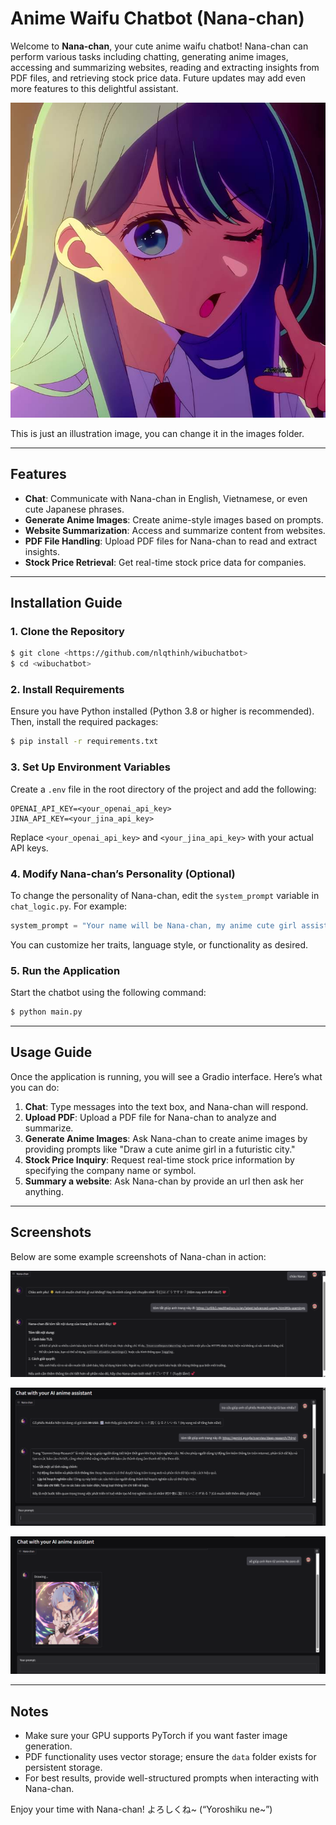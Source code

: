# Anime Waifu Chatbot (Nana-chan)

Welcome to **Nana-chan**, your cute anime waifu chatbot! Nana-chan can perform various tasks including chatting, generating anime images, accessing and summarizing websites, reading and extracting insights from PDF files, and retrieving stock price data. Future updates may add even more features to this delightful assistant.

![Chat Interface](images/akn.jpg)

This is just an illustration image, you can change it in the images folder.

---

## Features

* **Chat**: Communicate with Nana-chan in English, Vietnamese, or even cute Japanese phrases.
* **Generate Anime Images**: Create anime-style images based on prompts.
* **Website Summarization**: Access and summarize content from websites.
* **PDF File Handling**: Upload PDF files for Nana-chan to read and extract insights.
* **Stock Price Retrieval**: Get real-time stock price data for companies.

---

## Installation Guide

### 1. Clone the Repository

```bash
$ git clone <https://github.com/nlqthinh/wibuchatbot>
$ cd <wibuchatbot>
```

### 2. Install Requirements

Ensure you have Python installed (Python 3.8 or higher is recommended). Then, install the required packages:

```bash
$ pip install -r requirements.txt
```

### 3. Set Up Environment Variables

Create a `.env` file in the root directory of the project and add the following:

```env
OPENAI_API_KEY=<your_openai_api_key>
JINA_API_KEY=<your_jina_api_key>
```

Replace `<your_openai_api_key>` and `<your_jina_api_key>` with your actual API keys.

### 4. Modify Nana-chan’s Personality (Optional)

To change the personality of Nana-chan, edit the `system_prompt` variable in `chat_logic.py`. For example:

```python
system_prompt = "Your name will be Nana-chan, my anime cute girl assistant..."
```

You can customize her traits, language style, or functionality as desired.

### 5. Run the Application

Start the chatbot using the following command:

```bash
$ python main.py
```

---

## Usage Guide

Once the application is running, you will see a Gradio interface. Here’s what you can do:

1. **Chat**: Type messages into the text box, and Nana-chan will respond.
2. **Upload PDF**: Upload a PDF file for Nana-chan to analyze and summarize.
3. **Generate Anime Images**: Ask Nana-chan to create anime images by providing prompts like "Draw a cute anime girl in a futuristic city."
4. **Stock Price Inquiry**: Request real-time stock price information by specifying the company name or symbol.
5. **Summary a website**: Ask Nana-chan by provide an url then ask her anything.

---

## Screenshots

Below are some example screenshots of Nana-chan in action:


![Chat Interface](images/Screenshot1.png)



![PDF Processing](images/Screenshot2.png)



![Anime Image Generation](images/Screenshot3.png)

---

## Notes

* Make sure your GPU supports PyTorch if you want faster image generation.
* PDF functionality uses vector storage; ensure the `data` folder exists for persistent storage.
* For best results, provide well-structured prompts when interacting with Nana-chan.

Enjoy your time with Nana-chan! よろしくね\~ (“Yoroshiku ne\~”)

